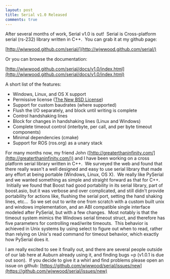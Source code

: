 ```yaml
---
layout: post
title: Serial v1.0 Released
comments: true
---
```

After several months of work, Serial v1.0 is out!  Serial is Cross-platform serial (rs-232) library written in C++.  You can grab it at my github page:

[http://wjwwood.github.com/serial/](http://wjwwood.github.com/serial/)

Or you can browse the documentation:

[http://wjwwood.github.com/serial/docs/v1.0/index.html](http://wjwwood.github.com/serial/docs/v1.0/index.html)

A short list of the features:

- Windows, Linux, and OS X support
- Permissive license ([The New BSD License](http://www.opensource.org/licenses/BSD-3-Clause))
- Support for custom baudrates (where supported)
- Flush the I/O separately, and block until writing is complete
- Control handshaking lines
- Block for changes in handshaking lines (Linux and Windows)
- Complete timeout control (interbyte, per call, and per byte timeout components)
- Minimal dependencies (cmake)
- Support for ROS (ros.org) as a unary stack

For many months now, my friend John ([http://greaterthaninfinity.com/](http://greaterthaninfinity.com/)) and I have been working on a cross platform serial library written in C++.  We surveyed the web and found that there really wasn't a well designed and easy to use serial library that made any effort at being portable (Windows, Linux, OS X).  We really like PySerial and we wanted something as simple and straight forward as that for C++.  Initially we found that Boost had good portability in its serial library, part of boost.asio, but it was verbose and over complicated, and still didn't provide portability for actions like, flushing the serial port, setting the hand shaking lines, etc...  So we set out to write one from scratch with a custom built unix and windows implementation, and an ABI compatible single interface modeled after PySerial, but with a few changes.  Most notably is that the timeout system mimics the Windows serial timeout struct, and therefore has five parameters for controlling read/write timeouts.  This behavior is achieved in Unix systems by using select to figure out when to read, rather than relying on Unix's read command for timeout behavior, which exactly how PySerial does it.

I am really excited to see it finally out, and there are several people outside of our lab here at Auburn already using it, and finding bugs =p (v1.0.1 is due out soon).  If you decide to give it a whirl and find problems please open an issue on github: [https://github.com/wjwwood/serial/issues/new](https://github.com/wjwwood/serial/issues/new)
